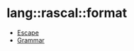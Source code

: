 # lang::rascal::format


   * [Escape](../../../../Library/lang/rascal/format/Escape.md)
   * [Grammar](../../../../Library/lang/rascal/format/Grammar.md)